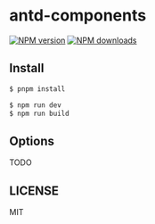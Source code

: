 # antd-components

[![NPM version](https://img.shields.io/npm/v/antd-components.svg?style=flat)](https://npmjs.org/package/antd-components)
[![NPM downloads](http://img.shields.io/npm/dm/antd-components.svg?style=flat)](https://npmjs.org/package/antd-components)

## Install

```bash
$ pnpm install
```

```bash
$ npm run dev
$ npm run build
```

## Options

TODO

## LICENSE

MIT
